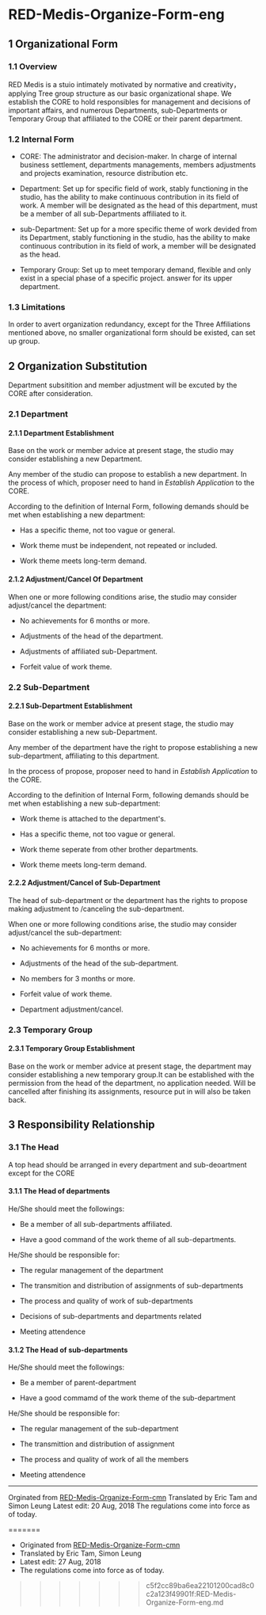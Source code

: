 # RED-Medis-Organize-Form-eng

## 1 Organizational Form

### 1.1 Overview

RED Medis is a stuio intimately motivated by normative and creativity，applying Tree group structure as our basic organizational shape. We establish the CORE to hold responsibles for management and decisions of important affairs, and numerous Departments, sub-Departments or Temporary Group that affiliated to the CORE or their parent department.

### 1.2 Internal Form

* CORE: The administrator and decision-maker. In charge of internal business settlement, departments managements, members adjustments and projects examination, resource distribution etc.

* Department: Set up for specific field of work, stably functioning in the studio, has the ability to make continuous contribution in its field of work. A member will be designated as the head of this department, must be a member of all sub-Departments affiliated to it.

* sub-Department: Set up for a more specific theme of work devided from its Department, stably functioning in the studio, has the ability to make continuous contribution in its field of work, a member will be designated as the head. 

* Temporary Group: Set up to meet temporary demand, flexible and only exist in a special phase of a specific project. answer for its upper department. 

### 1.3 Limitations

In order to avert organization redundancy, except for the Three Affiliations mentioned above, no smaller organizational form should be existed, can set up group.

## 2 Organization Substitution

Department subsitition and member adjustment will be excuted by the CORE after consideration. 

### 2.1 Department

#### 2.1.1 Department Establishment

Base on the work or member advice at present stage, the studio may consider establishing a new Department.

Any member of the studio can propose to establish a new department. In the process of which, proposer need to hand in *Establish Application* to the CORE.

According to the definition of Internal Form, following demands should be met when establishing a new department:



* Has a specific theme, not too vague or general.

* Work theme must be independent, not repeated or included.

* Work theme meets long-term demand.




#### 2.1.2 Adjustment/Cancel Of Department

When one or more following conditions arise, the studio may consider adjust/cancel the department:




* No achievements for 6 months or more.

* Adjustments of the head of the department.

* Adjustments of affiliated sub-Department.

* Forfeit value of work theme.




### 2.2 Sub-Department

#### 2.2.1 Sub-Department Establishment

Base on the work or member advice at present stage, the studio may consider establishing a new sub-Department.

Any member of the department have the right to propose establishing a new sub-department, affiliating to this department.

In the process of propose, proposer need to hand in *Establish Application* to the CORE.

According to the definition of Internal Form, following demands should be met when establishing a new sub-department:




* Work theme is attached to the department's.

* Has a specific theme, not too vague or general.

* Work theme seperate from other brother departments.

* Work theme meets long-term demand.




#### 2.2.2 Adjustment/Cancel of Sub-Department

The head of sub-department or the department has the rights to propose making adjustment to /canceling the sub-department.

When one or more following conditions arise, the studio may consider adjust/cancel the sub-department:




- No achievements for 6 months or more.

- Adjustments of the head of the sub-department.

- No members for 3 months or more.

- Forfeit value of work theme.

- Department adjustment/cancel.



### 2.3 Temporary Group

#### 2.3.1 Temporary Group Establishment

Base on the work or member advice at present stage, the department may consider establishing a new temporary group.It can be established with the permission from the head of the department, no application needed. Will be cancelled after finishing its assignments, resource put in will also be taken back.

## 3 Responsibility Relationship

### 3.1 The Head

A top head should be arranged in every department and sub-deoartment except for the CORE



#### 3.1.1 The Head of departments

He/She should meet the followings:

- Be a member of all sub-departments affiliated.

- Have a good command of the work theme of all sub-departments.



He/She should be responsible for:

- The regular management of the department

- The transmition and distribution of assignments of sub-departments

- The process and quality of work of sub-departments

- Decisions of sub-departments and departments related

- Meeting attendence




#### 3.1.2 The Head of sub-departments

He/She should meet the followings:

- Be a member of parent-department

- Have a good commamd of the work theme of the sub-department

He/She should be responsible for:

- The regular management of the sub-department

- The transmittion and distribution of assignment

- The process and quality of work of all the members

- Meeting attendence



- - - -

Orginated from [RED-Medis-Organize-Form-cmn][1]
Translated by Eric Tam and Simon Leung
Latest edit: 20 Aug, 2018
The regulations come into force as of today.


[1]: https://github.com/REDMedis/RED-Medis-Regulations/blob/master/RED-Medis-Organize-Form-cmn.md
=======
- Originated from [RED-Medis-Organize-Form-cmn](https://github.com/REDMedis/RED-Medis-Regulations/blob/master/RED-Medis-Organize-Form-cmn.md)
- Translated by Eric Tam, Simon Leung
- Latest edit: 27 Aug, 2018
- The regulations come into force as of today.
>>>>>>> c5f2cc89ba6ea22101200cad8c0c2a123f49901f:RED-Medis-Organize-Form-eng.md
